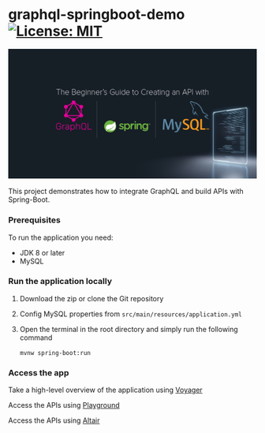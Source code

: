 # graphql-springboot-demo [![License: MIT](https://img.shields.io/badge/License-MIT-yellow.svg)](https://github.com/pateluday07/graphql-springboot-demo/blob/master/LICENSE)
![Header](src/main/resources/static/graphql-springboot-mysql.png)

This project demonstrates how to integrate GraphQL and build APIs with Spring-Boot.

### Prerequisites
To run the application you need:
* JDK 8 or later
* MySQL

### Run the application locally
1. Download the zip or clone the Git repository
2. Config MySQL properties from `src/main/resources/application.yml`
3. Open the terminal in the root directory and simply run the following command

       mvnw spring-boot:run

### Access the app
Take a high-level overview of the application using
[Voyager](http://localhost:8085/voyager)

Access the APIs using
[Playground](http://localhost:8085/playground)

Access the APIs using
[Altair](http://localhost:8085/altair)
